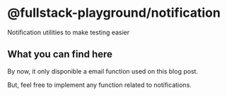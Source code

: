 # @fullstack-playground/notification

Notification utilities to make testing easier

## What you can find here
By now, it only disponible a email function used on this blog post.

But, feel free to implement any function related to notifications.